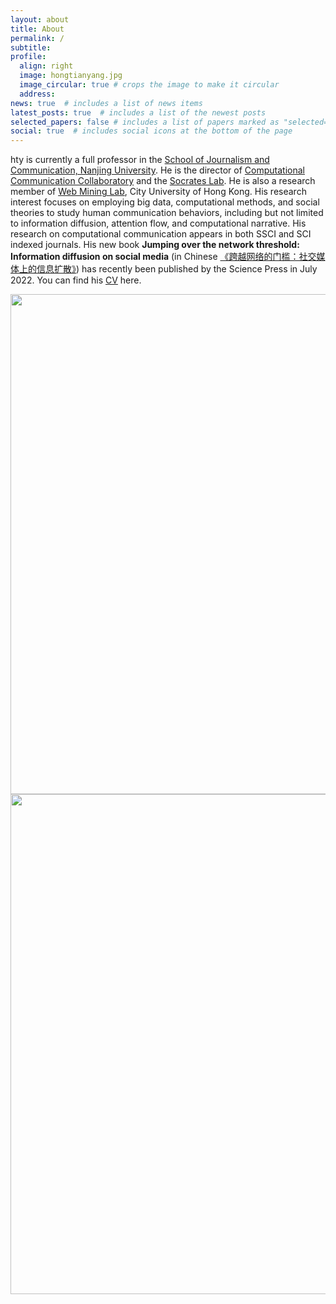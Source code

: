 ```yaml
---
layout: about
title: About
permalink: /
subtitle: 
profile:
  align: right
  image: hongtianyang.jpg
  image_circular: true # crops the image to make it circular
  address: 
news: true  # includes a list of news items
latest_posts: true  # includes a list of the newest posts
selected_papers: false # includes a list of papers marked as "selected={true}"
social: true  # includes social icons at the bottom of the page
---
```


hty is currently a full  professor in the [School of Journalism and Communication, Nanjing University](http://jc.nju.edu.cn). He is the director of [Computational Communication Collaboratory](https://computational-communication.com/) and the [Socrates Lab](https://chengjun.github.io/socrateslab/). He is also a research member of [Web Mining Lab](http://weblab.com.cityu.edu.hk), City University of Hong Kong. His research interest focuses on employing big data, computational methods, and social theories to study human communication behaviors, including but not limited to information diffusion, attention flow, and computational narrative. His research on computational communication appears in both SSCI and SCI indexed journals. His new book **Jumping over the network threshold: Information diffusion on social media** (in Chinese [《跨越网络的门槛：社交媒体上的信息扩散》](https://book.douban.com/subject/36017047/)) has recently been published by the Science Press in July 2022. You can find his [CV](cv/) here.

<img src="https://user-images.githubusercontent.com/543384/178952701-6e595809-3059-41d4-9d88-356a9b339445.png" align = "middle" width = "800px">


<br>

<a href="https://github.com/SocratesClub/SocratesClub.github.io/edit/master/_pages/about.md">
  <img src="https://user-images.githubusercontent.com/543384/192227995-fdb3a693-2f68-4dc4-b9bd-06053066322f.png" width = "800" align="middle" />
</a>

<br>
